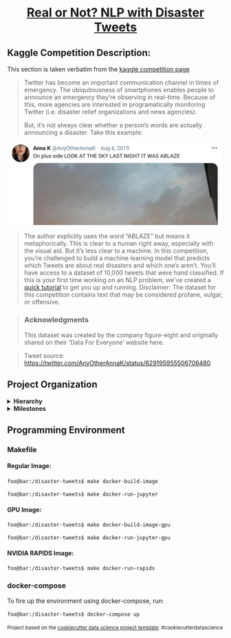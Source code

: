 <h1 align="center">
<p><a href="https://www.kaggle.com/c/nlp-getting-started">Real or Not? NLP with Disaster Tweets</a></p>
</h1>

## Kaggle Competition Description:
This section is taken verbatim from the [kaggle competition page](https://www.kaggle.com/c/nlp-getting-started)

>Twitter has become an important communication channel in times of emergency.
>The ubiquitousness of smartphones enables people to announce an emergency they’re observing in real-time. Because of this, more agencies are interested in programatically monitoring Twitter (i.e. disaster relief organizations and news agencies).
>
>But, it’s not always clear whether a person’s words are actually announcing a disaster. Take this example:

![](reports/figures/ablaze.png)


>The author explicitly uses the word “ABLAZE” but means it metaphorically. This is clear to a human right away, especially with the visual aid. But it’s less clear to a machine.
>In this competition, you’re challenged to build a machine learning model that predicts which Tweets are about real disasters and which one’s aren’t. You’ll have access to a dataset of 10,000 tweets that were hand classified. If this is your first time working on an NLP problem, we've created a [quick tutorial](https://www.kaggle.com/philculliton/nlp-getting-started-tutorial") to get you up and running.
>Disclaimer: The dataset for this competition contains text that may be considered profane, vulgar, or offensive.</p></div>

> ### Acknowledgments
>This dataset was created by the company figure-eight and originally shared on their ‘Data For Everyone’ website here.

>Tweet source: https://twitter.com/AnyOtherAnnaK/status/629195955506708480
## Project Organization
<details>
<summary><b>Hierarchy</b>
</summary>
<p>

```

    ├── LICENSE
    ├── dockerfiles        <- Folder that contains all project images, both GPU and vanilla
    ├── docker-compose.yml <- docker-compose file that runs the vanilla image (deprecated by the makefile, but kept for compatibility issues) 
    ├── Makefile           <- Makefile with commands to build and run the various docker images
    ├── README.md          <- You're looking at me
    ├── data
    │   ├── external       <- Third-party data
    │   ├── features       <- Generated features and representations
    |   └── processed      <- Corrected dataset and other generated artifacts
    │   
    │
    ├── docs               <- A default Sphinx project; see sphinx-doc.org for details
    │
    ├── models             <- Trained and serialized models and model predictions in CSV format
    │
    ├── notebooks          <- Jupyter notebooks
    │                         
    │                         
    │
    ├── references         <- Data dictionaries, manuals, and all other explanatory materials
    │
    ├── reports            <- Generated analysis as HTML, PDF, LaTeX, etc.
    │   └── figures        <- Generated graphics and figures to be used in reporting
    │
    |
    │                         
    │
    |
    └── src                <- Source code and util functions used in the notebooks
        ├── __init__.py    <- Makes src a Python module
        │
        └── evaluation.py  <- Evaluates an sklearn(-compatible) model on the Kaggle training set and generates a submission file

```
</p>
</details>

<details>
<summary><b>Milestones</b>
</summary>
<p>

1. MS: Agree on core technologies & frameworks
    * **Description:**
        - Programming: Python3, scikit-learn, sphinx
        - Infrastructure: github, docker, notebooks
        - orga: discord, BBB
    * **Tasks:**
        - [x] Supervisor Kick-Off: everyone
        - [x] Discord server setup: everyone
        - [x] Repo setup: Chris
        - [x] Project plan: Julian + Karl
    * **Deliverables:** Project Plan, repository
    * **Due:** 23.11.2020

2. MS: Implement evaluation pipeline:
    * **Description:**
        - Shared evaluation pipeline: (1) read data -> (2) feed to model -> (3) generate score, plots + submission file
        - Idea: Once pipeline stands, everyone plays with models in step (2)
    * **Tasks:**
        - [x] Implement data assembly
        - [x] Implement K-Fold Cross-Validation
        - [x] Generate result graphs and scores
        - [x] Generate submission file
    * **Deliverables:** Shared Evaluation Pipeline
3. MS: First Model Iteration:
    * **Description:**
        - Baseline model: Integrate simple model from tutorial (https://www.kaggle.com/philculliton/nlp-getting-started-tutorial)
        - Everyone plays with models in step (2)
    * **Tasks:**
        - [x] Implement model from tutorial
        - [x] Implement own features & models
    * **Deliverables:** Model dumps and their evaluation results
4. MS: Second Model Iteration:
    * **Description:**
        - Sync: Share insights & features from first iteration in group and with supervisor
        - Everyone attempts to improve their models from insights & features
    * **Tasks:**
        - [x] Sync Meeting (with supervisor?): everyone (pending)
        - [x] Improve own features & models: everyone (pending)
    * **Deliverables:** Model dumps and their evaluation results
5. MS: Final Presentation
    * **Tasks:**
        - [x] Intro slides
        - [x] Leaderboard stats slide
        - [x] Our result slides
    * **Deliverables:** Presentation Slides
    * **Due:** ? (end of january)
6. MS: Final Report
    * **Tasks:**
        - [ ] LaTeX template ? (pending)
        - [ ] Abstract: ? (pending)
        - [ ] Intro: ? (pending)
        - [ ] Related Work: ? (pending)
        - [ ] Methods: ? (pending)
        - [ ] Result: ? (pending)
        - [ ] Discussion: ? (pending)
    * **Deliverables:** Report Document
    * **Due:** ? (end of february)
</p>
</details>

## Programming Environment
### Makefile
#### Regular Image:
```console
foo@bar:/disaster-tweets$ make docker-build-image
```
```console
foo@bar:/disaster-tweets$ make docker-run-jupyter
```

#### GPU Image:
```console
foo@bar:/disaster-tweets$ make docker-build-image-gpu
```
```console
foo@bar:/disaster-tweets$ make docker-run-jupyter-gpu
```
#### NVIDIA RAPIDS Image:
```console
foo@bar:/disaster-tweets$ make docker-run-rapids
```
### docker-compose
To fire up the environment using docker-compose, run:
```console
foo@bar:/disaster-tweets$ docker-compose up
```



<p><small>Project based on the <a target="_blank" href="https://drivendata.github.io/cookiecutter-data-science/">cookiecutter data science project template</a>. #cookiecutterdatascience</small></p>
